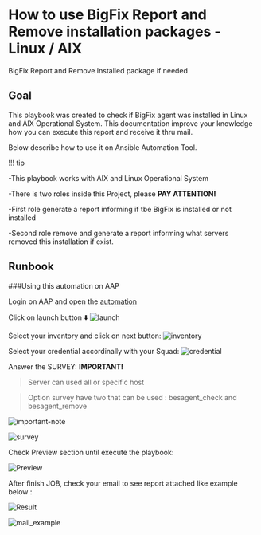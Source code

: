 # How to use BigFix Report and Remove installation packages - Linux / AIX 
 BigFix Report and Remove Installed package if needed
## **Goal**

This playbook was created to check if BigFix agent was installed in Linux and AIX Operational System. 
This documentation improve your knowledge how you can execute this report and receive it thru mail.

Below describe how to use it on Ansible Automation Tool. 

!!! tip

-This playbook works with AIX and Linux Operational System 

-There is two roles inside this Project, please <strong>PAY ATTENTION!</strong>

-First role generate a report informing if tbe BigFix is installed or not installed

-Second role remove and generate a report informing what servers removed this installation if exist.

## **Runbook**

###Using this automation on AAP

Login on AAP and open the [automation](https://cio-ansible-automation.ibm.com/#/templates/job_template/3832/)

Click on launch button :arrow_down:
![launch](https://github.ibm.com/Bruno-Santinato/besagent_project/blob/main/images/step1-besagent_project.jpg)

Select your inventory and click on next button:
![inventory](https://github.ibm.com/Bruno-Santinato/besagent_project/blob/main/images/step2-besagent_project.jpg)

Select your credential accordinally with your Squad: 
![credential](https://github.ibm.com/Bruno-Santinato/besagent_project/blob/main/images/step3-besagent_project.jpg)

Answer the SURVEY:
<strong> IMPORTANT!</strong>

> Server can used all or specific host

> Option survey have two that can be used : besagent_check and besagent_remove

![important-note](https://github.ibm.com/Bruno-Santinato/besagent_project/blob/main/images/important-note.jpg)

![survey](https://github.ibm.com/Bruno-Santinato/besagent_project/blob/main/images/step4-besagent_project.jpg)

Check Preview section until execute the playbook:

![Preview](https://github.ibm.com/Bruno-Santinato/besagent_project/blob/main/images/step5-besagent-project.jpg)

After finish JOB, check your email to see report attached like example below :

![Result](https://github.ibm.com/Bruno-Santinato/besagent_project/blob/main/images/step6-besagent-project.jpg)

![mail_example](https://github.ibm.com/Bruno-Santinato/besagent_project/blob/main/images/step7-besagent_project.jpg)